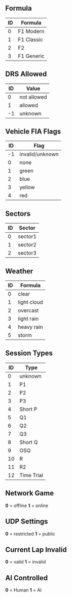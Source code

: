 ## Formula

| ID | Formula |
| --- | --- |
| 0 | F1 Modern |
| 1 | F1 Classic |
| 2 | F2 |
| 3 | F1 Generic |

## DRS Allowed

| ID | Value |
| --- | --- |
| 0 | not allowed |
| 1 | allowed |
| -1 | unknown |

## Vehicle FIA Flags

| ID | Flag |
| --- | --- |
| -1 | invalid/unknown |
| 0 | none |
| 1 | green |
| 2 | blue |
| 3 | yellow |
| 4 | red |

## Sectors

| ID | Sector |
| --- | --- |
| 0 | sector1 |
| 1 | sector2 |
| 2 | sector3 |

## Weather

| ID | Formula |
| --- | --- |
| 0 | clear |
| 1 | light cloud |
| 2 | overcast |
| 3 | light rain |
| 4 | heavy rain |
| 5 | storm |

## Session Types

| ID | Type |
| --- | --- |
| 0 | unknown |
| 1 | P1 |
| 2 | P2 |
| 3 | P3 |
| 4 | Short P |
| 5 | Q1 |
| 6 | Q2 |
| 7 | Q3 |
| 8 | Short Q |
| 9 | OSQ |
| 10 | R |
| 11 | R2 |
| 12 | Time Trial |

## Network Game

**0** = offline
**1** = online

## UDP Settings

**0** = restricted
**1** = public

## Current Lap Invalid

**0** = valid
**1** = invalid

## AI Controlled

**0** = Human
**1** = AI